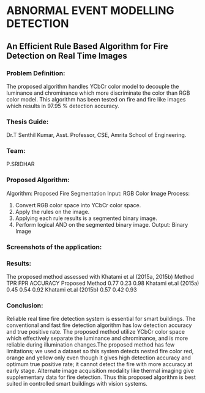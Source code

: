 # ABNORMAL EVENT MODELLING DETECTION

## An Efficient Rule Based Algorithm for Fire Detection on Real Time Images

### Problem Definition:

The proposed algorithm handles YCbCr color model to decouple the luminance and chrominance which more discriminate the color than RGB color model. This algorithm has been tested on fire and fire like images which results in 97.95 % detection accuracy.

### Thesis Guide: 
Dr.T Senthil Kumar, Asst. Professor, CSE, Amrita School of Engineering.

### Team:
P.SRIDHAR


### Proposed Algorithm:
Algorithm: Proposed Fire Segmentation
Input: RGB Color Image
Process:
1.	Convert RGB color space into YCbCr color space. 
2.	Apply the rules on the image. 
3.	Applying each rule results is a segmented binary image.
4.	Perform logical AND on the segmented binary image.
Output: Binary Image


### Screenshots of the application:






### Results:

The proposed method assessed with Khatami et al (2015a, 2015b)
Method	TPR	FPR	ACCURACY
Proposed Method	0.77	0.23	0.98
Khatami et.al (2015a)	0.45	0.54	0.92
Khatami et.al (2015b)	0.57	0.42	0.93



### Conclusion:

Reliable real time fire detection system is essential for smart buildings. The conventional and fast fire detection algorithm has low detection accuracy and true positive rate. The proposed method utilize YCbCr color space which effectively separate the luminance and chrominance, and is more reliable during illumination changes.The proposed method has few limitations; we used a dataset so this system detects nested fire color red, orange and yellow only even though it gives high detection accuracy and optimum true positive rate; it cannot detect the fire with more accuracy at early stage. Alternate image acquisition modality like thermal imaging give supplementary data for fire detection. Thus this proposed algorithm is best suited in controlled smart buildings with vision systems.







